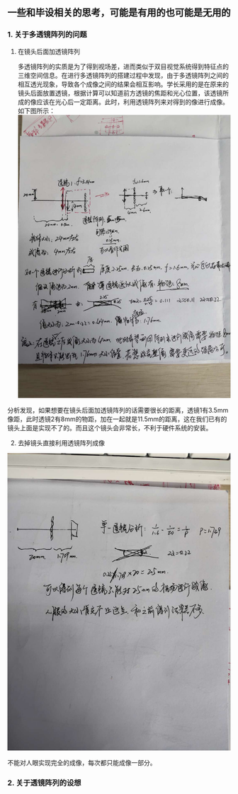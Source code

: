 ## 一些和毕设相关的思考，可能是有用的也可能是无用的

### 1. 关于多透镜阵列的问题

1. 在镜头后面加透镜阵列

   多透镜阵列的实质是为了得到视场差，进而类似于双目视觉系统得到特征点的三维空间信息。在进行多透镜阵列的搭建过程中发现，由于多透镜阵列之间的相互透光现象，导致各个成像之间的结果会相互影响。学长采用的是在原来的镜头后面放置透镜，根据计算可以知道前方透镜的焦距和光心位置，该透镜所成的像应该在光心后一定距离。此时，利用透镜阵列来对得到的像进行成像。如下图所示：![](images/微信图片_20190109101706.jpg)

分析发现，如果想要在镜头后面加透镜阵列的话需要很长的距离，透镜1有3.5mm像距，此时透镜2有8mm的物距，加在一起就是11.5mm的距离，这在我们已有的镜头上面是实现不了的。而且这个镜头会非常长，不利于硬件系统的安装。

2. 去掉镜头直接利用透镜阵列成像

![微信图片_20190109102853](images/微信图片_20190109102853.jpg)

不能对人眼实现完全的成像，每次都只能成像一部分。

### 2. 关于透镜阵列的设想



